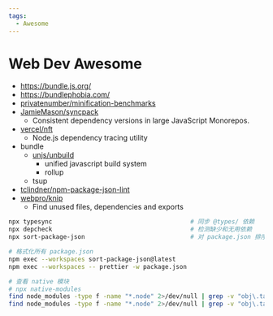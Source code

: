 ```yaml
---
tags:
  - Awesome
---
```


# Web Dev Awesome

- https://bundle.js.org/
- https://bundlephobia.com/
- [privatenumber/minification-benchmarks](https://github.com/privatenumber/minification-benchmarks)
- [JamieMason/syncpack](https://github.com/JamieMason/syncpack)
  - Consistent dependency versions in large JavaScript Monorepos.
- [vercel/nft](https://github.com/vercel/nft)
  - Node.js dependency tracing utility
- bundle
  - [unjs/unbuild](https://github.com/unjs/unbuild)
    - unified javascript build system
    - rollup
  - tsup
- [tclindner/npm-package-json-lint](https://github.com/tclindner/npm-package-json-lint)
- [webpro/knip](https://github.com/webpro/knip)
  - Find unused files, dependencies and exports

```bash
npx typesync                                      # 同步 @types/ 依赖
npx depcheck                                      # 检测缺少和无用依赖
npx sort-package-json                             # 对 package.json 排序 - prettier 也可以

# 格式化所有 package.json
npm exec --workspaces sort-package-json@latest
npm exec --workspaces -- prettier -w package.json

# 查看 native 模块
# npx native-modules
find node_modules -type f -name "*.node" 2>/dev/null | grep -v "obj\.target"
find node_modules -type f -name "*.node" 2>/dev/null | grep -v "obj\.target" | xargs ldd
```
